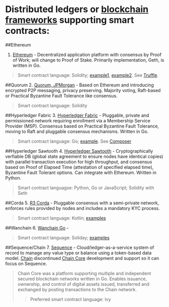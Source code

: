# Distributed ledgers or [blockchain frameworks](https://www.igvita.com/2014/05/05/minimum-viable-block-chain/) supporting smart contracts:

##Ethereum
1. [Ethereum](https://github.com/ethereum/go-ethereum) - Decentralized application platform with consensus by Proof of Work; will change to Proof of Stake. Primarily implementation, Geth, is written in Go. 
> Smart contract language: Solidity; [example1](https://github.com/ethereum/solidity-examples), [example2](https://www.ethereum.org/greeter). See [Truffle](http://truffleframework.com/). 

##Quorum
2. [Quorum, JPMorgan](https://github.com/jpmorganchase/quorum) - Based on Ethereum and introducing encrypted P2P messaging, privacy preserving. Majority voting, Raft-based or Practical Byzantine Fault Tolerance like consensus. 
> Smart contract language: Solidity

##Hyperledger Fabric
3. [Hyperledger Fabric](https://github.com/hyperledger/fabric) - Pluggable, private and permissioned network requiring enrollment via a Membership Service Provider (MSP). Consensus based on Practical Byzantine Fault Tolerance, moving to Raft and pluggable consensus mechanisms. Written in Go. 
> Smart contract language: Go; [example](https://developer.ibm.com/tv/hyperledger-composer-build-execute-smart-contract/). See [Composer](https://www.hyperledger.org/projects/composer)

##Hyperledger Sawtooth
4. [Hyperledger Sawtooth](https://github.com/hyperledger/sawtooth-core) - Cryptographically verfiable DB (global state agreement to ensure nodes have identical copies) with parallel transaction execution for high throughput, and consensus based on Proof of Elapsed Time (attestation of specified elapsed time), Byzantine Fault Tolerant options. Can integrate with Ethereum. Written in Python. 
> Smart contract languagse: Python, Go or JavaScript; Solidity with Seth

##Corda
5. [R3 Corda](https://github.com/corda/corda) - Pluggable consensus with a semi-private network, enforces rules provided by nodes and includes a mandatory KYC process. 
> Smart contract language: Kotlin; [examples](https://github.com/corda/corda/blob/master/docs/source/tutorial-contract.rst)

##Wanchain
6. [Wanchain Go](https://github.com/wanchain/go-wanchain) - 
> Smart contract language: Soliday; [examples](https://github.com/wanchain/go-wanchain/wiki/How--to-deploy-smart-contracts-on-Wanchain)

##Sequence/Chain
7. [Sequence](https://chain.com/sequence/) - Cloud/ledger-as-a-service system of record to manage any value type or balance using a token-based data model. [Chain](https://chain.com) discontinued [Chain Core](https://github.com/chain/chain) development and support so it can focus on Sequence. 
> Chain Core was a platform supporting multiple and independent secured blockchain networks written in Go. Enables issuance, ownership, and control of digital assets issued, transferred and exchanged by posting transactions to the Chain network. 
>> Preferred smart contract language: Ivy






